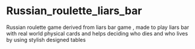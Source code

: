 # Russian_roulette_liars_bar
 Russian roulette game derived from liars bar game , made to play liars bar with real world physical cards and helps deciding who dies and who lives by using stylish designed tables 
